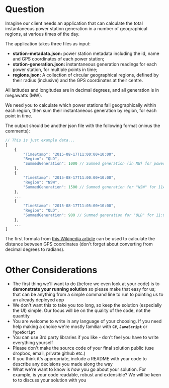 # Question

Imagine our client needs an application that can calculate the total instantaneous power station generation in a number of geographical regions, at various times of the day.

The application takes three files as input:

-   **station-metadata.json:** power station metadata including the id, name and GPS coordinates of each power station;
-   **station-generation.json:** instantaneous generation readings for each power station, for multiple points in time;
-   **regions.json:** A collection of circular geographical regions, defined by their radius (inclusive) and the GPS coordinates at their centre.

All latitudes and longitudes are in decimal degrees, and all generation is in megawatts (MW).

We need you to calculate which power stations fall geographically within each region, then sum their instantaneous generation by region, for each point in time.

The output should be another json file with the following format (minus the comments):

```javascript
// This is just example data...
[
	{
		"TimeStamp": "2015-08-17T11:00:00+10:00",
		"Region": "QLD",
		"SummedGeneration": 1000 // Summed generation (in MW) for power stations in the region "QLD" for 11AM
	},
	{
		"TimeStamp": "2015-08-17T11:00:00+10:00",
		"Region": "NSW",
		"SummedGeneration": 1500 // Summed generation for "NSW" for 11AM
	},
	...
	{
		"TimeStamp": "2015-08-17T11:05:00+10:00",
		"Region": "QLD",
		"SummedGeneration": 900 // Summed generation for "QLD" for 11:05AM
	},
	...
]
```

The first formula from [this Wikipedia article](https://en.wikipedia.org/wiki/Great-circle_distance) can be used to calculate the distance between GPS coordinates (don't forget about converting from decimal degrees to radians).

# Other Considerations

-   The first thing we'll want to do (before we even look at your code) is to **demonstrate your running solution** so please make that easy for us; that can be anything from a simple command line to run to pointing us to an already deployed app
-   We don't want this to take you too long, so keep the solution (especially the UI) simple. Our focus will be on the quality of the code, not the quantity
-   You are welcome to write in any language of your choosing. If you need help making a choice we're mostly familiar with **`C#`**, **`JavaScript`** or **`TypeScript`**
-   You can use 3rd party libraries if you like - don't feel you have to write everything yourself
-   Please don't make the source code of your final solution public (use dropbox, email, private github etc.)
-   If you think it's appropriate, include a README with your code to describe any decisions you made along the way
-   What we're want to know is _how_ you go about your solution. For example, is your code readable, robust and extensible? We will be keen to to discuss your solution with you
